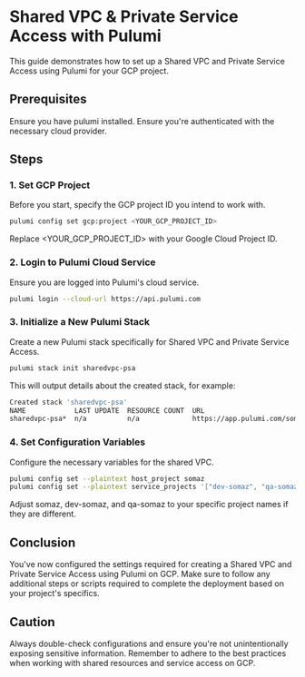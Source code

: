 # Shared VPC & Private Service Access with Pulumi
This guide demonstrates how to set up a Shared VPC and Private Service Access using Pulumi for your GCP project.

## Prerequisites
Ensure you have pulumi installed.
Ensure you're authenticated with the necessary cloud provider.

## Steps

### 1. Set GCP Project
Before you start, specify the GCP project ID you intend to work with.
```bash
pulumi config set gcp:project <YOUR_GCP_PROJECT_ID>
```
Replace <YOUR_GCP_PROJECT_ID> with your Google Cloud Project ID.

### 2. Login to Pulumi Cloud Service
Ensure you are logged into Pulumi's cloud service.
```bash
pulumi login --cloud-url https://api.pulumi.com
```

### 3. Initialize a New Pulumi Stack
Create a new Pulumi stack specifically for Shared VPC and Private Service Access.
```bash
pulumi stack init sharedvpc-psa
```
This will output details about the created stack, for example:

```bash
Created stack 'sharedvpc-psa'
NAME            LAST UPDATE  RESOURCE COUNT  URL
sharedvpc-psa*  n/a          n/a             https://app.pulumi.com/somaz94/shared-vpc/sharedvpc-psa
```

### 4. Set Configuration Variables
Configure the necessary variables for the shared VPC.
```bash
pulumi config set --plaintext host_project somaz
pulumi config set --plaintext service_projects '["dev-somaz", "qa-somaz"]'
```
Adjust somaz, dev-somaz, and qa-somaz to your specific project names if they are different.

## Conclusion
You've now configured the settings required for creating a Shared VPC and Private Service Access using Pulumi on GCP. Make sure to follow any additional steps or scripts required to complete the deployment based on your project's specifics.

## Caution
Always double-check configurations and ensure you're not unintentionally exposing sensitive information. Remember to adhere to the best practices when working with shared resources and service access on GCP.
